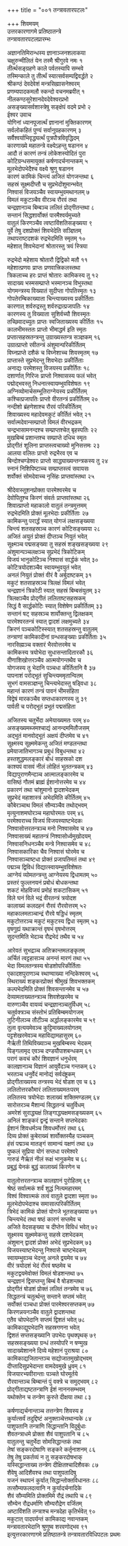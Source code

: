 +++
title = "००१ तन्त्रावतारपटलः"

+++
शिवमयम्  
उत्तरकारणागमे प्रतिष्ठातन्त्रे  
तन्त्रावतारपटलप्रारम्भः    

अज्ञानतिमिरान्धस्य ज्ञानाञ्जनशलाकया  
चक्षुरुन्मीलितं येन तस्मै श्रीगुरवे नमः १  
तीर्त्थसङ्ग्रहणे काले पर्वतस्यापि सम्भवे  
तस्मिन्काले तु तीर्त्थं स्यात्सर्वसम्पद्विवर्द्धते २  
श्रीकण्ठं देवदेवेशं मन्त्रसिह्मासनेश्वरम्  
प्रणम्यपादकमलौ स्कन्दो वचनमब्रवीत् १  
नीलकण्ठसुरेशानदेवदेवेश्वरप्रभो  
असङ्ख्यासर्वशास्त्रेषु सङ्क्षेपं वदमे प्रभो २  
ईश्वर उवाच  
योगिनां ध्यानपूजार्त्थं ज्ञानानां मुक्तिकारणम्  
सर्वलोकहितं पुण्यं सर्वानुग्रहकारणम् ३  
सर्वैश्वर्याभिवृद्ध्यर्त्थं पुत्रपौत्रविवृद्धिदम्  
कारणाख्ये महातन्त्रे वक्ष्येऽहन्तु षडानन ४  
आदौ तं कारणं तन्त्रं लोकेशस्योदितं पुरा  
कोटिग्रन्धसमायुक्तं कर्षणादर्चनान्तकम् ५  
मूलभेदोपभेदैश्च वक्ष्ये श्रुणु षडानन  
कारणं कामिकं चिन्त्यं अजितं योगजन्तथा ६  
सहस्रं सूक्ष्मदीप्तौ च सुप्रभेदोंशुमान्भवेत्  
निश्वासं विजयञ्चैव स्वायम्भुवमथानलम् ७  
विमलं मकुटञ्चैव वीरञ्च रौरवं तथा  
चन्द्रज्ञानञ्च बिम्बञ्च ललितं प्रोद्गीतन्तथा ८  
सन्तानं सिद्धशार्वोक्तं पारमैश्वर्यमुच्यते  
वातुलं किरणञ्चैव त्वष्टाविंशतिसङ्ख्यया ९  
पूर्वे तेषु दशप्रोक्तं शिवभेदेति सञ्ज्ञितम्  
तथापराष्टदशकं रुद्रभेदमिति स्मृतम् १०  
महेशात् शिवभेदानां श्रोतारस्तु त्रयं स्त्रिया  

रुद्रभेदो महेशाय श्रोतारौ द्विद्विको मतौ ११  
महेशात्प्रणवः प्राप्तः प्रणवात्त्रिकलस्तथा  
त्रिकलाच्च हरः प्राप्तं श्रोतारः कामिकस्य तु १२  
सादाख्य भस्मसम्प्राप्ते भस्मानञ्च विभुस्तथा  
योगमन्त्रस्य विख्यातं सुदीप्ता गोपतिस्मृतः १३  
गोपतेरम्बिकाख्याता चिन्त्याख्यस्य प्रकीर्तिताः  
कारणात् शर्वरुद्रस्तु शर्वरुद्रात्प्रजापतिः १४  
कारणस्य तु विख्याता सुशिर्वच्यौ शिवस्मृतः  
तच्छिवादच्युतः प्राप्तः स्वजिताख्यस्य कीर्तितः १५  
कालभीमस्ततः प्राप्तो भीमाद्धर्म इति स्मृतः  
प्रप्तात्सहस्रतन्त्रन्तु उग्राख्यस्तन्त्र सञ्ज्ञकम् १६  
उग्रात्प्राप्तो रवीतन्त्रं अंशुमान्परिकीर्तितम्  
विघ्नप्राप्ते दशैकं च विघ्नेशाच्च शिवस्मृतम् १७  
प्राप्तास्ते सुप्रभेदन्तु शिवभेदाः प्रकीर्तिताः  
अनाद्यः परमेशस्तु विजयस्य प्रकीर्तितः १८  
दशार्णात् गिरिजः प्राप्तो निश्वासस्य फलं भवेत्  
पद्मोद्भवस्तु निधनात्स्वायम्भुवविशेषतः १९  
अग्निव्योमार्चसम्भूतिराग्नेयस्य प्रकीर्तितम्  
कश्चित्प्रजापतिः प्राप्तो वीरतन्त्रं प्रकीर्तितम् २०  
नन्दीशो ब्रंहणेशाश्च रौरवं परिकीर्तितम्  
शिवाख्यस्य महादेवमकुटं कीर्तितं भवेत् २१  
सर्वात्मदेवान्सम्प्राप्तो विमलं वीरभद्रकम्  
चन्द्रभासामनन्दश्च सम्प्राप्तश्चेत् बृहस्पतिः २२  
मुखबिम्बं प्रशान्तश्च सम्प्राप्ते दधिच स्मृतः  
प्रोद्गीतं शूलिना प्राप्तस्त्वचाख्यो मुनिसत्तमः २३  
आलया वलितः प्राप्तो रुद्रभैरव एव च  
बिन्दोश्चण्डेश्वरः प्राप्तो साद्ध्याख्यन्तन्त्रकस्य तु २४  
स्नानं निशिपिष्टाच्च सम्प्राप्तस्त्वं सवायसः  
शर्वोक्तं सोमदेवाच्च नृसिंहः प्राप्तवांस्तथा २५  

श्रीदेवास्तूशनप्रोक्ता पारमेश्वरमेव च  
देवोपितुश्च किरणं संवर्तः प्राप्तवांस्तथा २६  
शिवात्प्राप्तो महाकालो वातुलं तन्त्रमुत्तमम्  
रुद्रभेदमिति प्रोक्तं मूलभेदाः प्रकीर्तिताः २७  
कामिकन्तु परार्द्धं स्यात् योगजं लक्षसङ्ख्यया  
चिन्त्यं शतसहस्रञ्च कारणं कोटिसङ्ख्यया २८  
अजितं अयुतं प्रोक्तं दीप्तञ्च नियुतं भवेत्  
सूक्ष्मञ्च पद्मसङ्ख्या तु सहस्रं शङ्खसङ्ख्यया २९  
अंशुमान्पञ्चलक्षञ्च सुप्रभेदं त्रिकोटिकम्  
विजयं भानुकोटिञ्च निश्वासं सार्द्धकं भवेत् ३०  
कोटित्रयोदशञ्चैव स्वायम्भुवयुतं भवेत्  
अनलं नियुतं प्रोक्तं वीरं वै अर्बुदाष्टकम् ३१  
मकुटं शतसाहस्रञ्च त्रिलक्षं विमलं भवेत्  
चन्द्रज्ञानं त्रिकोटी स्यात् सहस्रं बिम्बसंयुतम् ३२  
त्रिलक्षञ्चैव प्रोद्गीतं ललिताष्टसहस्रकम्  
सिद्धं वै सार्द्धकोटिः स्यात् विशेषेण प्रकीर्तितम् ३३  
सन्तानं षट् सहस्रञ्च शार्वोक्तन्तु द्विलक्षकम्  
पारमेश्वरतन्त्रं स्यात् द्वादशं लक्षमुच्यते ३४  
क्रिरणं पञ्चकोटिस्स्यात् शतसहस्रन्तु वातुलम्  
तन्त्राणां कामिकादीनां ग्रन्धसङ्ख्याः प्रकीर्तिताः ३५  
नारसिह्मञ्च वक्तारं भैरवोत्तरमेव च  
कामिकस्य त्रयोभेदा सुधासन्तादितारकौ ३६  
वीणाशिखोत्तरञ्चैव आत्मयोगन्तथैव च  
योगजस्य तु भेदानि पञ्चधा कीर्तितानि वै ३७  
पापनाशं परोद्भूतं सुचिन्त्यममृतान्वितम्  
सुभगं वामसञ्ज्ञन्तु चिन्त्यभेदास्तु षड्विधा ३८  
महान्तं कारणं तन्त्रं पावनं भीमसंहिता  
विद्वेषं मारकञ्चैव सप्तधाकारणस्य तु ३९  
पार्वती च परोद्भूतं प्रभूतं पद्मसंहिता  

अजितस्य चतुर्भेदा अमेयाख्यमतः परम् ४०  
असङ्ख्यमब्जमश्चाद्यं आनन्दममितौजसम्  
अद्भुतं मानवोद्भूतं अक्षयं दीप्तमेव च ४१  
सूक्ष्मस्य सूक्ष्ममेकन्तु अजितं मण्डलन्तथा  
प्रमेयाजातिभागञ्च प्रबुधं विबुधन्तथा ४२  
हस्तशुद्धमलङ्कारं बोधं साहस्रको दश  
काश्यपं वासवं नीलं लोहितं भूततन्त्रकम् ४३  
विद्यापुराणमैन्दञ्च आत्मालङ्कारमेव च  
वासिष्ठं गौतमं ब्राह्मं ईशानोत्तरमेव च ४४  
प्रकारणं तथा चांशुमानो द्वादशभेदकम्  
सुप्रभेदं महाशास्त्रं अभेदमिति कीर्तितम् ४५  
कौबेरञ्चाथ विमलं सौम्यञ्चैव तथोद्भवम्  
मृत्युनाशमघोरञ्च महाघोरमतः परम् ४६  
परमेश्वराच्च विजयं विजयस्याष्टभेदकः  
निश्वासोत्तरतन्त्रञ्च मनो निश्वासमेव च ४७  
निश्वासाख्यं महातन्त्रं निश्वासोर्ध्वमुखोदयम्  
निश्वासनिधनञ्चैव मन्त्रे निश्वासमेव च ४८  
निश्वासकारिका चैव निश्वासं घोरमेव च  
निश्वासञ्चाष्टधा प्रोक्तं प्रजापतिमतं तथा ४९  
पद्मञ्च द्विविधं विद्यात्स्वायम्भुवविशेषतः  
आग्नेयं व्योमतन्त्रन्तु आग्नेयस्य द्विधामतम् ५०  
प्रस्तरं फुल्लनयनं प्रबोधं बोधकन्तथा  
शकटं मोहविजयं प्रमोहं शकटासिकम् ५१  
विले घनं विले भद्रं वीरतन्त्रं त्रयोदश  
कालाख्यं कलदहनं रौरवं रौरवोत्तरम् ५२  
महाकालमतञ्चान्द्रं रौरवे षड्डिधं स्मृतम्  
मकुटोत्तरञ्च मकुटं मकुटस्य द्विधा स्मृतम् ५३  
वृषगुह्यं यथाक्रान्तं वृषभं वृषभोत्तरम्  
सुदन्तमिति भेदञ्च रौद्रभेदं तथैव च ५४  

आरेवतं सुभद्रञ्च अतिक्रान्तमलङ्कृतम्  
अर्चितं त्वट्टहासञ्च अनन्तं मारणं तथा ५५  
भेदा विमलतन्त्रस्य षोडशोपरिकीर्तिताः  
एकादशपुराणञ्च स्थाण्वाख्या नन्दिकेश्वरम् ५६  
स्थिराख्यं शङ्करप्रोक्तं श्रीमुखं शिवभक्तकम्  
कल्पभेदमिति प्रोक्तं शिवसन्तानमेव च ५७  
देव्यामताख्यतन्त्रञ्च शिवशेखरमेव च  
वारुणञ्चैव वायव्यं चन्द्रज्ञानञ्चतुर्विधम् ५८  
चतुर्वक्त्रञ्च संस्तोभं प्रतिबिम्बमयोगजम्  
तुटिनीलञ्च तौटीञ्च अर्द्धालङ्कारमेव च ५९  
तुला वृत्ययमेवञ्च कुट्टिमाख्यलयोगतम्  
पट्टशेखरमेवञ्च महाविद्यामहासुरम् ६०  
नैर्ऋती तिथिविख्याञ्च मुखबिम्बस्य भेदकम्  
पिङ्गलामृद एवञ्च दण्डयौपाशबन्धकम् ६१  
परागं कवचं कौरं शिवज्ञानं धनुर्धरम्  
कालज्ञानञ्च विज्ञानं आयुर्वेदञ्च गन्तकम् ६२  
भरतञ्च धनुर्वेदं मानोद्यं सर्वदंष्ट्रकम्  
प्रोद्गीताख्यस्य तन्त्रस्य भेदं षोडश एव च ६३  
ललितोत्तरकौमारं ललिताख्यमतःपरम्  
ललितस्य त्रयोभेदाः शलाख्यं शक्तिमण्डलम् ६४  
सारोत्तरञ्च मैशान्यं सिद्धतन्त्रं चतुर्विधम्  
अमरेशं सुराद्ध्यक्षं लिङ्गाद्ध्यक्षमसङ्ख्यकम् ६५  
अनिलं शाङ्करं द्वन्द्वं सन्ताने सप्तभेदकाः  
ईशानं शिवधर्मञ्च शिवधर्मोत्तरं तथा ६६  
दिव्य प्रोक्तं कुबेराख्यं शार्वोक्तस्यैह पञ्चकम्  
हंसं पद्मञ्च मातङ्गं सामान्यं यक्षणं तथा ६७  
पुष्कलं सुप्रिया योगं सप्तधा परमेश्वरे  
गारुडं नैर्ऋतं नीलं रूक्षं भानुकमेव च ६८  
प्रबुद्धं येनकं बुद्धं कालाख्यं किरणेन च  

वातुलोत्तरतन्त्रञ्च कालज्ञानं पुरोहितम् ६९  
श्रेष्ठं सर्वात्मकं शर्वं शुद्धं नित्यमहारमम्  
विश्वं विश्वात्मकं तत्वं वातुले द्वादशा स्मृता ७०  
मूलभेदोपभेदाश्च समासात्परिकीर्तितम्  
त्रिभेदं कामिकं प्रोक्तं योगजे भूतसङ्ख्यया ७१  
चिन्त्यभेदं तथा षष्ठं कारणं सप्तमेव च  
अजिते वेदसङ्ख्या च दीप्तेन विविधं भवेत् ७२  
सूक्ष्मस्य सूक्ष्ममेकन्तु सहस्रे दशभेदकम्  
अंशुमान् द्वादशं प्रोक्तं अभेदं सुप्रभेदकम् ७३  
विजयस्याष्टभेदन्तु निश्वासे चाष्टभेदकम्  
स्वायम्भुवञ्च भेदन्तु अनले द्वयमेव च ७४  
वीरं त्रयोदशं भेदं रौरवं षष्ठमेव च  
मकुटद्वयमेवोक्तं विमलं षोडशन्तथा ७५  
चन्द्रज्ञानं द्विसप्तन्तु बिम्बं वै षोडशन्तथा  
प्रोद्गीतं षोडशं प्रोक्तं ललितं तन्त्रमेव च ७६  
सिद्धतन्त्रं चतुर्त्थन्तु सन्ताने सप्तमं भवेत्  
सर्वोक्तं पञ्चधा प्रोक्तं पारमेश्वरसप्तकम् ७७  
किरणन्नयनञ्चैव वातुले द्वादशन्तथा  
एतैव चोपभेदानि सप्तमं द्विशतं भवेत् ७८  
कामिकाद्युपभेदानि सहस्रगणना भवेत्  
द्विशतं सप्तसङ्ख्यानि उपभेदः पृथक्पृथक् ७९  
सहस्रसङ्ख्यया ग्रन्धं तस्योपरि न षण्मुख  
सादाख्येशानने दिव्ये महेशानं पुराश्रया ८०  
कामिकाद्यजितान्तञ्च सद्योजातमुखोद्भवम्  
दीप्तादिसुप्रभेदान्ता वामदेवमुखे ध्रुवम् ८१  
विजयारभ्यवीरान्ताः पञ्चते घोरमूर्तये  
रौरवान्तञ्च बिम्बान्तं पुं वक्त्रे च समुद्भवम् ८२  
प्रोद्गीताद्यष्टतन्त्राणि ईशं नाननसम्भवम्  
यथोक्तेन च तन्त्रेण कुरुते दीक्षया तथा ८३  

कर्षणाद्यर्चनान्तञ्च तत्तन्त्रेण शिवस्य ह  
कुर्यात्सर्वं तदुद्दिष्टं अनुक्तञ्चेत्तथान्यके ८४  
पाशुपतानि तन्त्राणि सिद्धान्तानि विदुर्बुधाः  
शैवतन्त्राधमे प्रोक्ता शैवं पाशुपतानि च ८५  
वातुलन्तु चतुर्भेदा सोमसिद्धान्तकं तथा  
तेषां सङ्करदोषाणि सङ्करे कर्तृनाशनम् ८६  
तेषु तेषु प्रकर्तव्यं न तु सङ्करदोषभाक्  
यस्सिद्धान्ताख्य तन्त्रेण दीक्षितश्चादिशैवकः ८७  
शैवेषु आदिशैवश्च तथा पाशुपतादिषु  
यजनं स्थापनं कुर्यात् सिद्धान्तोक्तविधानतः ८८  
तत्सौम्यफलदत्वानि न कुर्यादर्चनादिके  
शैवं सौम्यमिति प्रोक्तमिमे रौद्रं तथापि च ८९  
सौम्येन रौद्रधर्माणि सौम्यरौद्रेण वर्जितम्  
अष्टाविंशति तन्त्राश्च मन्त्रदेहा कृतिर्भवेत् ९०  
मकुटात् पादपर्यन्तं कामिकाद्य नवान्तकम्  
मन्त्रावतारभेदानि श्रुणुष्व शरवणोद्भव ९१  
इ्त्युत्तरकारणागमे प्रतिष्ठातन्त्रे तन्त्रावतारविधिपटलः प्रथमः  
